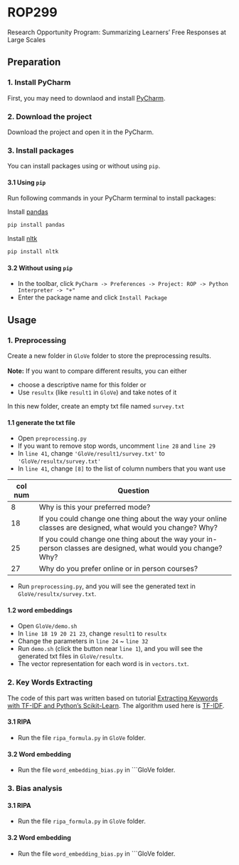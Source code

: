 # ROP299
Research Opportunity Program: Summarizing Learners’ Free Responses at Large Scales

## Preparation

### 1. Install PyCharm
First, you may need to downlaod and install [PyCharm](https://www.jetbrains.com/pycharm/).

### 2. Download the project
Download the project and open it in the PyCharm.

### 3. Install packages
You can install packages using or without using `pip`.
#### 3.1 Using `pip`
Run following commands in your PyCharm terminal to install packages:

Install [pandas](https://pandas.pydata.org/docs/)
```bash
pip install pandas
```

Install [nltk](https://www.nltk.org/)
```bash
pip install nltk
```

#### 3.2 Without using `pip`
- In the toolbar, click `PyCharm -> Preferences -> Project: ROP -> Python Interpreter -> "+"`
- Enter the package name and click `Install Package`


## Usage

### 1. Preprocessing
Create a new folder in `GloVe` folder to store the preprocessing results.\
\
**Note:** If you want to compare different results, you can either 
  - choose a descriptive name for this folder or 
  - Use `resultx` (like `result1` in `GloVe`) and take notes of it

In this new folder, create an empty txt file named `survey.txt`

#### 1.1 generate the txt file
- Open `preprocessing.py`
- If you want to remove stop words, uncomment `line 28` and `line 29` 
- In `line 41`, change `'GloVe/result1/survey.txt'` to `'GloVe/resultx/survey.txt'`
- In `line 41`, change `[8]` to the list of column numbers that you want use

| col num | Question |
| --- | --- |
| 8 | Why is this your preferred mode?  |
| 18 | If you could change one thing about the way your online classes are designed, what would you change? Why? |
| 25 | If you could change one thing about the way your in-person classes are designed, what would you change? Why?  |
| 27 | Why do you prefer online or in person courses?  |

- Run `preprocessing.py`, and you will see the generated text in `GloVe/resultx/survey.txt`.

#### 1.2 word embeddings
- Open `GloVe/demo.sh`
- In `line 18 19 20 21 23`, change `result1` to `resultx`
- Change the parameters in `line 24` ~ `line 32`
- Run `demo.sh` (click the button near `line 1`), and you will see the generated txt files in `GloVe/resultx`. 
- The vector representation for each word is in `vectors.txt`.


### 2. Key Words Extracting
The code of this part was written based on tutorial [Extracting Keywords with TF-IDF and Python’s Scikit-Learn](https://kavita-ganesan.com/extracting-keywords-from-text-tfidf/#.YPmEgi-1HRa). The algorithm used here is [TF-IDF](https://towardsdatascience.com/tf-idf-for-document-ranking-from-scratch-in-python-on-real-world-dataset-796d339a4089).

#### 3.1 RIPA
- Run the file ```ripa_formula.py``` in ```GloVe``` folder.

#### 3.2 Word embedding
- Run the file ```word_embedding_bias.py``` in ```GloVe folder.

### 3. Bias analysis

#### 3.1 RIPA
- Run the file ```ripa_formula.py``` in ```GloVe``` folder.

#### 3.2 Word embedding
- Run the file ```word_embedding_bias.py``` in ```GloVe folder.
